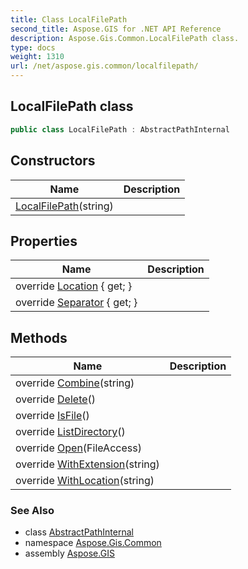 ```yaml
---
title: Class LocalFilePath
second_title: Aspose.GIS for .NET API Reference
description: Aspose.Gis.Common.LocalFilePath class. 
type: docs
weight: 1310
url: /net/aspose.gis.common/localfilepath/
---
```

## LocalFilePath class

```csharp
public class LocalFilePath : AbstractPathInternal
```

## Constructors

| Name | Description |
| --- | --- |
| [LocalFilePath](localfilepath/)(string) |  |

## Properties

| Name | Description |
| --- | --- |
| override [Location](../../aspose.gis.common/localfilepath/location/) { get; } |  |
| override [Separator](../../aspose.gis.common/localfilepath/separator/) { get; } |  |

## Methods

| Name | Description |
| --- | --- |
| override [Combine](../../aspose.gis.common/localfilepath/combine/)(string) |  |
| override [Delete](../../aspose.gis.common/localfilepath/delete/)() |  |
| override [IsFile](../../aspose.gis.common/localfilepath/isfile/)() |  |
| override [ListDirectory](../../aspose.gis.common/localfilepath/listdirectory/)() |  |
| override [Open](../../aspose.gis.common/localfilepath/open/)(FileAccess) |  |
| override [WithExtension](../../aspose.gis.common/localfilepath/withextension/)(string) |  |
| override [WithLocation](../../aspose.gis.common/localfilepath/withlocation/)(string) |  |

### See Also

* class [AbstractPathInternal](../abstractpathinternal/)
* namespace [Aspose.Gis.Common](../../aspose.gis.common/)
* assembly [Aspose.GIS](../../)


